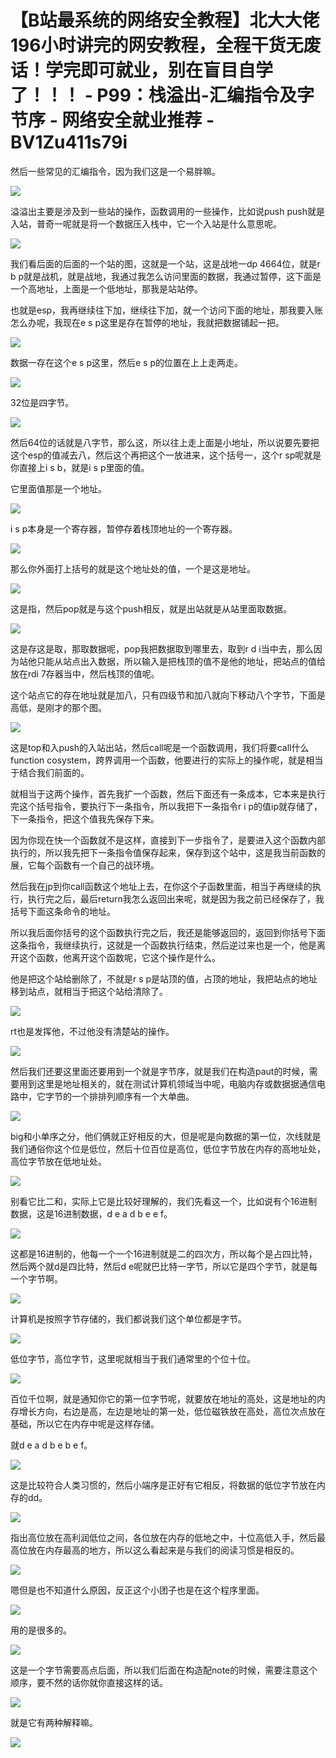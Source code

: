 # 【B站最系统的网络安全教程】北大大佬196小时讲完的网安教程，全程干货无废话！学完即可就业，别在盲目自学了！！！ - P99：栈溢出-汇编指令及字节序 - 网络安全就业推荐 - BV1Zu411s79i

然后一些常见的汇编指令，因为我们这是一个易胖嘛。

![](img/d367e9412c96449f661fd38267e0d9c4_1.png)

溢溢出主要是涉及到一些站的操作，函数调用的一些操作，比如说push push就是入站，普奇一呢就是将一个数据压入栈中，它一个入站是什么意思呢。



![](img/d367e9412c96449f661fd38267e0d9c4_3.png)

我们看后面的后面的一个站的图，这就是一个站，这是战地一dp 4664位，就是r b p就是战机，就是战地，我通过我怎么访问里面的数据，我通过暂停，这下面是一个高地址，上面是一个低地址，那我是站站停。

也就是esp，我再继续往下加，继续往下加，就一个访问下面的地址，那我要入账怎么办呢，我现在e s p这里是存在暂停的地址，我就把数据铺起一把。



![](img/d367e9412c96449f661fd38267e0d9c4_5.png)

数据一存在这个e s p这里，然后e s p的位置在上上走两走。

![](img/d367e9412c96449f661fd38267e0d9c4_7.png)

32位是四字节。

![](img/d367e9412c96449f661fd38267e0d9c4_9.png)

然后64位的话就是八字节，那么这，所以往上走上面是小地址，所以说要先要把这个esp的值减去八，然后这个再把这个一放进来，这个括号一，这个r sp呢就是你直接上i s b，就是i s p里面的值。

它里面值那是一个地址。

![](img/d367e9412c96449f661fd38267e0d9c4_11.png)

i s p本身是一个寄存器，暂停存着栈顶地址的一个寄存器。

![](img/d367e9412c96449f661fd38267e0d9c4_13.png)

那么你外面打上括号的就是这个地址处的值，一个是这是地址。

![](img/d367e9412c96449f661fd38267e0d9c4_15.png)

这是指，然后pop就是与这个push相反，就是出站就是从站里面取数据。

![](img/d367e9412c96449f661fd38267e0d9c4_17.png)

这是存这是取，那取数据呢，pop我把数据取到哪里去，取到r d i当中去，那么因为站他只能从站点出入数据，所以输入是把栈顶的值不是他的地址，把站点的值给放在rdi 7存器当中，然后栈顶的值呢。

这个站点它的存在地址就是加八，只有四级节和加八就向下移动八个字节，下面是高低，是刚才的那个图。

![](img/d367e9412c96449f661fd38267e0d9c4_19.png)

这是top和入push的入站出站，然后call呢是一个函数调用，我们将要call什么function cosystem，跨界调用一个函数，他要进行的实际上的操作呢，就是相当于结合我们前面的。

就相当于这两个操作，首先我扩一个函数，然后下面还有一条成本，它本来是执行完这个括号指令，要执行下一条指令，所以我把下一条指令r i p的值ip就存储了，下一条指令，把这个值我先保存下来。

因为你现在快一个函数就不是这样，直接到下一步指令了，是要进入这个函数内部执行的，所以我先把下一条指令值保存起来，保存到这个站中，这是我当前函数的展，它每个函数有一个自己的战环境。

然后我在jp到你call函数这个地址上去，在你这个子函数里面，相当于再继续的执行，执行完之后，最后return我怎么返回出来呢，就是因为我之前已经保存了，我括号下面这条命令的地址。

所以我后面你括号的这个函数执行完之后，我还是能够返回的，返回到你括号下面这条指令，我继续执行，这就是一个函数执行结束，然后逆过来也是一个，他是离开这个函数，他离开这个函数呢，它这个操作是什么。

他是把这个站给删除了，不就是r s p是站顶的值，占顶的地址，我把站点的地址移到站点，就相当于把这个站给清除了。



![](img/d367e9412c96449f661fd38267e0d9c4_21.png)

rt也是发挥他，不过他没有清楚站的操作。

![](img/d367e9412c96449f661fd38267e0d9c4_23.png)

然后我们还要这里面还要用到一个就是字节序，就是我们在构造paut的时候，需要用到这里是地址相关的，就在测试计算机领域当中呢，电脑内存或数据据通信电路中，它字节的一个排排列顺序有一个大单曲。



![](img/d367e9412c96449f661fd38267e0d9c4_25.png)

big和小单序之分，他们俩就正好相反的大，但是呢是向数据的第一位，次线就是我们通俗你这个位是低位，然后十位百位是高位，低位字节放在内存的高地址处，高位字节放在低地址处。



![](img/d367e9412c96449f661fd38267e0d9c4_27.png)

别看它比二和，实际上它是比较好理解的，我们先看这一个，比如说有个16进制数据，这是16进制数据，d e a d b e e f。



![](img/d367e9412c96449f661fd38267e0d9c4_29.png)

这都是16进制的，他每一个一个16进制就是二的四次方，所以每个是占四比特，然后两个就d是四比特，然后d e呢就巴比特一字节，所以它是四个字节，就是每一个字节啊。



![](img/d367e9412c96449f661fd38267e0d9c4_31.png)

计算机是按照字节存储的，我们都说我们这个单位都是字节。

![](img/d367e9412c96449f661fd38267e0d9c4_33.png)

低位字节，高位字节，这里呢就相当于我们通常里的个位十位。

![](img/d367e9412c96449f661fd38267e0d9c4_35.png)

百位千位啊，就是通知你它的第一位字节呢，就要放在地址的高处，这是地址的内存增长方向，右边是高，左边是地址的第一处，低位磁铁放在高处，高位次点放在基础，所以它在内存中呢是这样存储。

就d e a d b e b e f。

![](img/d367e9412c96449f661fd38267e0d9c4_37.png)

这是比较符合人类习惯的，然后小端序是正好有它相反，将数据的低位字节放在内存的dd。

![](img/d367e9412c96449f661fd38267e0d9c4_39.png)

指出高位放在高利润低位之间，各位放在内存的低地之中，十位高低入手，然后最高位放在内存最高的地方，所以这么看起来是与我们的阅读习惯是相反的。



![](img/d367e9412c96449f661fd38267e0d9c4_41.png)

嗯但是也不知道什么原因，反正这个小团子也是在这个程序里面。

![](img/d367e9412c96449f661fd38267e0d9c4_43.png)

用的是很多的。

![](img/d367e9412c96449f661fd38267e0d9c4_45.png)

这是一个字节需要高点后面，所以我们后面在构造配note的时候，需要注意这个顺序，要不然的话你就你直接这样的话。



![](img/d367e9412c96449f661fd38267e0d9c4_47.png)

就是它有两种解释嘛。

![](img/d367e9412c96449f661fd38267e0d9c4_49.png)